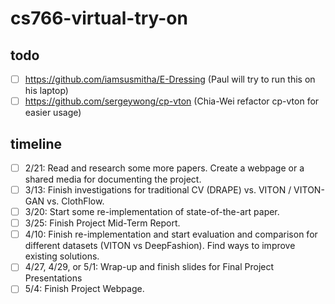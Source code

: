 # cs766-virtual-try-on

## todo

- [ ] https://github.com/iamsusmitha/E-Dressing (Paul will try to run this on his laptop)
- [ ] https://github.com/sergeywong/cp-vton (Chia-Wei refactor cp-vton for easier usage)
## timeline
- [ ] 2/21: Read and research some more papers. Create a webpage or a shared media for documenting the project.
- [ ] 3/13: Finish investigations for traditional CV (DRAPE) vs. VITON / VITON-GAN vs. ClothFlow.
- [ ] 3/20: Start some re-implementation of state-of-the-art paper.
- [ ] 3/25: Finish Project Mid-Term Report.
- [ ] 4/10: Finish re-implementation and start evaluation and comparison for different datasets (VITON vs DeepFashion). Find ways to improve existing solutions.
- [ ] 4/27, 4/29, or 5/1: Wrap-up and finish slides for Final Project Presentations
- [ ] 5/4: Finish Project Webpage.
